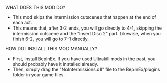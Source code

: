 WHAT DOES THIS MOD DO?
- This mod skips the intermission cutscenes that happen at the end of each act.
- This means that, after 3-2 ends, you will go directly to 4-1, skipping the intermission cutscene and the "Insert Disc 2" part. Likewise, when you finish 6-2, you will go to 7-1 directly.

HOW DO I INSTALL THIS MOD MANUALLY?
- First, install BepInEx. If you have used Ultrakill mods in the past, you should probably have it installed already.
- Then, simply drag the "NoIntermissions.dll" file to the BepInEx/plugins folder in your game files.
